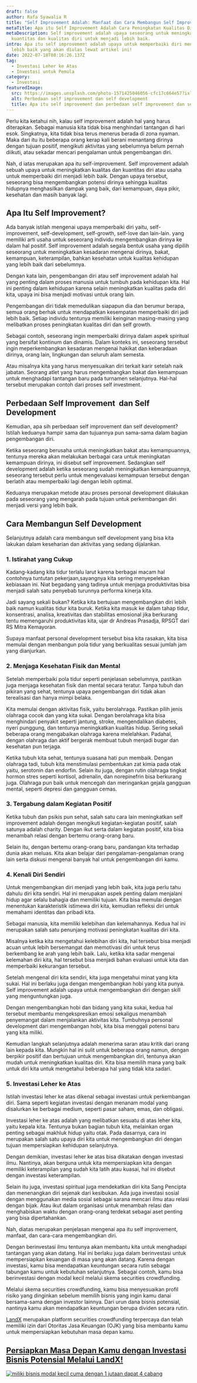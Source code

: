 ```yaml
---
draft: false
author: Rafa Syawalia R
title: "Self Improvement Adalah: Manfaat dan Cara Membangun Self Improvement"
metaTitle: Apa itu Self Improvement Adalah Cara Peningkatan Kualitas Diri
metaDescription: Self improvement adalah upaya seseorang untuk meningkatkan
  kuantitas dan kualitas diri untuk menjadi lebih baik.
intro: Apa itu self improvement adalah upaya untuk memperbaiki diri menjadi
  lebih baik yang akan diulas lewat artikel ini!
date: 2022-07-18T08:16:26.137Z
tag:
  - Investasi Leher ke Atas
  - Investasi untuk Pemula
category:
  - Investasi
featuredImage:
  src: https://images.unsplash.com/photo-1571425046056-cfc17c664e57?ixlib=rb-1.2.1&ixid=MnwxMjA3fDB8MHxwaG90by1wYWdlfHx8fGVufDB8fHx8&auto=format&fit=crop&w=2070&q=80
  alt: Perbedaan self improvement dan self development
  title: Apa itu self improvement dan perbedaan self improvement dan self development
---
```

<!--StartFragment-->

Perlu kita ketahui nih, kalau self improvement adalah hal yang harus diterapkan. Sebagai manusia kita tidak bisa menghindari tantangan di hari esok. Singkatnya, kita tidak bisa terus menerus berada di zona nyaman. Maka dari itu itu beberapa orang kerap kali berani menantang dirinya dengan tujuan positif, mengikuti aktivitas yang sebelumnya belum pernah diikuti, atau sekadar mencari pengalaman untuk pengembangan diri. 

Nah, d iatas merupakan apa itu self-improvement. Self improvement adalah sebuah upaya untuk meningkatkan kualitas dan kuantitas diri atau usaha untuk memperbaiki diri menjadi lebih baik. Dengan upaya tersebut, seseorang bisa mengembangkan potensi dirinya sehingga kualitas hidupnya menghasilkan dampak yang baik, dari kemampuan, daya pikir, kesehatan dan masih banyak lagi.

## Apa Itu Self Improvement?

Ada banyak istilah mengenai upaya memperbaiki diri yaitu, self-improvement, self-development, self-growth, self-love dan lain-lain. yang memiliki arti usaha untuk seseorang individu mengembangkan dirinya ke dalam hal positif. Self improvement adalah segala bentuk usaha yang dipilih seseorang untuk meningkatkan kesadaran mengenai dirinya, bakat, kemampuan, keterampilan, bahkan kesehatan untuk kualitas kehidupan yang lebih baik dari sebelumnya. 

Dengan kata lain, pengembangan diri atau self improvement adalah hal yang penting dalam proses manusia untuk tumbuh pada kehidupan kita. Hal ini penting dalam kehidupan karena selain meningkatkan kualitas pada diri kita, upaya ini bisa menjadi motivasi untuk orang lain. 

Pengembangan diri tidak memedulikan siapapun dia dan berumur berapa, semua orang berhak untuk mendapatkan kesempatan memperbaiki diri jadi lebih baik. Setiap individu tentunya memiliki keinginan masing-masing yang melibatkan proses peningkatan kualitas diri dan self growth.

Sebagai contoh, seseorang ingin memperbaiki dirinya dalam aspek spiritual yang bersifat kontinum dan dinamis. Dalam konteks ini, seseorang tersebut ingin meperkembangkan kesadaran mengenai hakikat dan keberadaan dirinya, orang lain, lingkungan dan seluruh alam semesta.

Atau misalnya kita yang harus menyesuaikan diri terkait karir setelah naik jabatan. Seorang atlet yang harus mengembangkan bakat dan kemampuan untuk menghadapi tantangan baru pada turnamen selanjutnya. Hal-hal tersebut merupakan contoh dari proses self investment.

## Perbedaan Self Improvement  dan Self Development

Kemudian, apa sih perbedaan self improvement dan self development? Istilah keduanya hampir sama dan tujuannya pun sama-sama dalam bagian pengembangan diri.

Ketika seseorang berusaha untuk meningkatkan bakat atau kemampuannya, tentunya mereka akan melakukan berbagai cara untuk meningkatan kemampuan dirinya, ini disebut self improvement. Sedangkan self development adalah ketika seseorang sudah meningkatkan kemampuannya, seseorang tersebut perlu untuk mengevaluasi kemampuan tersebut dengan berlatih atau memperbaiki lagi dengan lebih optimal.

Keduanya merupakan metode atau proses personal development dilakukan pada seseorang yang mengarah pada tujuan untuk perkembangan diri menjadi versi yang lebih baik.

## Cara Membangun Self Development

Selanjutnya adalah cara membangun self development yang bisa kita lakukan dalam keseharian dan aktivitas yang sedang dijalankan.

### 1. Istirahat yang Cukup

Kadang-kadang kita tidur terlalu larut karena berbagai macam hal contohnya tuntutan pekerjaan,sayangnya kita sering menyepelekan kebiasaan ini. Niat begadang yang tadinya untuk menjaga produktivitas bisa menjadi salah satu penyebab turunnya performa kinerja kita. 

Jadi sayang sekali bukan? Ketika kita bertujuan mengembangkan diri lebih baik namun kualitas tidur kita buruk. Ketika kita masuk ke dalam tahap tidur, konsentrasi, analisa, kreativitas dan stabilitas emosional jika berkurang tentu memengaruhi produktivitas kita, ujar dr Andreas Prasadja, RPSGT dari RS Mitra Kemayoran. 

Supaya manfaat personal development tersebut bisa kita rasakan, kita bisa memulai dengan menbangun pola tidur yang berkualitas sesuai jumlah jam yang dianjurkan.

### 2. Menjaga Kesehatan Fisik dan Mental

Setelah memperbaiki pola tidur seperti penjelasan sebelumnya, pastikan juga menjaga kesehatan fisik dan mental secara teratur. Tanpa tubuh dan pikiran yang sehat, tentunya upaya pengembangan diri tidak akan terealisasi dan hanya mimpi belaka. 

Kita memulai dengan aktivitas fisik, yaitu berolahraga. Pastikan pilih jenis olahraga cocok dan yang kita sukai. Dengan berolahraga kita bisa menghindari penyakit seperti jantung, stroke, mengendalikan diabetes, nyeri punggung, dan tentunya meningkatkan kualitas hidup. Sering sekali beberapa orang mengabaikan olahraga karena melelahkan. Padahal, dengan olahraga dan aktif bergerak membuat tubuh menjadi bugar dan kesehatan pun terjaga.

Ketika tubuh kita sehat, tentunya suasana hati pun membaik. Dengan olahraga tadi, tubuh kita menstimulasi pembentukan zat kimia pada otak yaitu, serotonin dan endorfin. Selain itu juga, dengan rutin olahraga tingkat hormon stres seperti kortisol, adrenalin, dan norepinefrin bisa berkurang juga. Olahraga pun baik untuk mencegah dan meringankan gejala gangguan mental, seperti depresi dan gangguan cemas.

### 3. Tergabung dalam Kegiatan Positif

Ketika tubuh dan psikis pun sehat, salah satu cara lain meningkatkan self improvement adalah dengan mengikuti kegiatan-kegiatan positif, salah satunya adalah charity. Dengan ikut serta dalam kegiatan positif, kita bisa menambah relasi dengan bertemu orang-orang baru. 

Selain itu, dengan bertemu orang-orang baru, pandangan kita terhadap dunia akan meluas. Kita akan belajar dari pengalaman-pengalaman orang lain serta diskusi mengenai banyak hal untuk pengembangan diri kamu.

### 4. Kenali Diri Sendiri 

Untuk mengembangkan diri menjadi yang lebih baik, kita juga perlu tahu dahulu diri kita sendiri. Hal ini merupakan aspek penting dalam menjalani hidup agar selalu bahagia dan memiliki tujuan. Kita bisa memulai dengan menentukan karakteristik istimewa diri kita, kemudian refleksi diri untuk memahami identitas dan pribadi kita.

Sebagai manusia, kita memiliki kelebihan dan kelemahannya. Kedua hal ini merupakan salah satu penunjang motivasi peningkatan kualitas diri kita. 

Misalnya ketika kita mengetahui kelebihan diri kita, hal tersebut bisa menjadi acuan untuk lebih bersemangat dan memotivasi diri untuk terus berkembang ke arah yang lebih baik. Lalu, ketika kita sadar mengenai kelemahan diri kita, hal tersebut bisa menjadi bahan evaluasi untuk kita dan memperbaiki kekurangan tersebut.

Setelah mengenal diri kita sendiri, kita juga mengetahui minat yang kita sukai. Hal ini berlaku juga dengan mengembangkan hobi yang kita punya. Self improvement adalah upaya untuk mengembangkan diri dengan skill yang menguntungkan juga. 

Dengan mengembangkan hobi dan bidang yang kita sukai, kedua hal tersebut membantu mengekspresikan emosi sekaligus menambah penyemangat dalam menjalankan aktivitas kita. Tumbuhnya personal development dari mengembangan hobi, kita bisa menggali potensi baru yang kita miliki. 

Kemudian langkah selanjutnya adalah menerima saran atau kritik dari orang lain kepada kita. Mungkin hal ini sulit untuk beberapa orang namun, dengan berpikir positif dan bertujuan untuk mengembangkan diri, tentunya akan mudah untuk meningkatkan kualitas diri. Kita bisa memilih mana yang baik untuk diri kita untuk mengetahui beberapa hal yang tidak kita sadari.

### 5. Investasi Leher ke Atas

Istilah investasi leher ke atas dikenal sebagai investasi untuk perkembangan diri. Sama seperti kegiatan investasi dengan menanam modal yang disalurkan ke berbagai medium, seperti pasar saham, emas, dan obligasi.  

Investasi leher ke atas adalah yang melibatkan sesuatu di atas leher kita, yaitu kepala kita. Tentunya bukan bagian tubuh kita, melainkan organ penting sebagai makhluk hidup yaitu otak. Pada dasarnya, cara ini merupakan salah satu upaya diri kita untuk mengembangkan diri dengan tujuan mempersiapkan kehidupan selanjutnya. 

Dengan demikian, investasi leher ke atas bisa dikatakan dengan investasi ilmu. Nantinya, akan berguna untuk kita mempersiapkan kita dengan memiliki keterampilan yang sudah kita latih atau kuasai, hal ini disebut dengan investasi keterampilan.

Selain itu juga, investasi spiritual juga mendekatkan diri kita Sang Pencipta dan menenangkan diri sejenak dari kesibukan. Ada juga investasi sosial dengan menggunakan media sosial sebagai sarana mencari ilmu atau relasi dengan bijak. Atau ikut dalam organisasi untuk menambah relasi dan menghabiskan waktu dengan orang-orang terdekat sebagai aset penting yang bisa dipertahankan.

Nah, diatas merupakan penjelasan mengenai apa itu self improvement, manfaat, dan cara-cara mengembangkan diri.

Dengan berinvestasi ilmu tentunya akan membantu kita untuk menghadapi tantangan yang akan datang. Hal ini berlaku juga dalam berinvestasi untuk mempersiapkan keuangan di masa yang akan datang. Karena dengan investasi, kamu bisa mendapatkan keuntungan secara rutin sebagai tabungan kamu untuk kebutuhan selanjutnya. Sebagai contoh, kamu bisa berinvestasi dengan modal kecil melalui skema securities crowdfunding.

Melalui skema securities crowdfunding, kamu bisa menyesuaikan profil risiko yang dinginkan sebelum memilih bisnis yang ingin kamu danai bersama-sama dengan investor lainnya. Dari urun dana bisnis potensial, nantinya kamu akan mendapatkan keuntungan berupa dividen secara rutin.

[LandX](https://landx.id/) merupakan platform securities crowdfunding terpercaya dan telah memiliki izin dari Otoritas Jasa Keuangan (OJK) yang bisa membantu kamu untuk mempersiapkan kebutuhan masa depan kamu.

## [Persiapkan Masa Depan Kamu dengan Investasi Bisnis Potensial Melalui LandX!](https://app.landx.id/?utm_source=Organic+Page&utm_medium=Content+Blog&utm_campaign=BlogLandX&utm_id=Blog)

<!--StartFragment-->

[![miliki bisnis modal kecil cuma dengan 1 jutaan dapat 4 cabang ](https://accountgram-production.sfo2.cdn.digitaloceanspaces.com/landx_ghost/2021/11/jadi-owner-bisnis-hanya-1-jutaan-dengan-cuan-yang-sangat-menjanjikan.png)](https://app.landx.id/?utm_source=Organic+Page&utm_medium=Content+Blog&utm_campaign=BlogLandX&utm_id=Blog)

<!--EndFragment-->